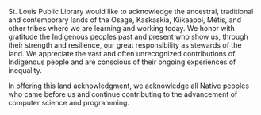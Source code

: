 St. Louis Public Library would like to acknowledge the ancestral,
traditional and contemporary lands of the Osage, Kaskaskia, Kiikaapoi,
Métis, and other tribes where we are learning and working today. We
honor with gratitude the Indigenous peoples past and present who show
us, through their strength and resilience, our great responsibility
as stewards of the land. We appreciate the vast and often unrecognized
contributions of Indigenous people and are conscious of their ongoing
experiences of inequality.

In offering this land acknowledgment, we acknowledge all Native peoples
who came before us and continue contributing to the advancement of
computer science and programming.
